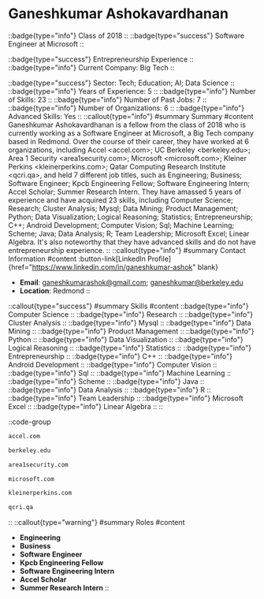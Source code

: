 # Ganeshkumar Ashokavardhanan
::badge{type="info"}
Class of 2018
::
::badge{type="success"}
Software Engineer at Microsoft
::

::badge{type="success"}
Entrepreneurship Experience
::
::badge{type="info"}
Current Company: Big Tech
::

::badge{type="success"}
Sector: Tech; Education; AI; Data Science
::
::badge{type="info"}
Years of Experience: 5
::
::badge{type="info"}
Number of Skills: 23
::
::badge{type="info"}
Number of Past Jobs: 7
::
::badge{type="info"}
Number of Organizations: 6
::
::badge{type="info"}
Advanced Skills: Yes
::
::callout{type="info"}
#summary
Summary
#content
Ganeshkumar Ashokavardhanan is a fellow from the class of 2018 who is currently working as a Software Engineer at Microsoft, a Big Tech company based in Redmond. Over the course of their career, they have worked at 6 organizations, including Accel <accel.com>; UC Berkeley <berkeley.edu>; Area 1 Security <area1security.com>; Microsoft <microsoft.com>; Kleiner Perkins <kleinerperkins.com>; Qatar Computing Research Institute <qcri.qa>, and held 7 different job titles, such as Engineering; Business; Software Engineer; Kpcb Engineering Fellow; Software Engineering Intern; Accel Scholar; Summer Research Intern. They have amassed 5 years of experience and have acquired 23 skills, including Computer Science; Research; Cluster Analysis; Mysql; Data Mining; Product Management; Python; Data Visualization; Logical Reasoning; Statistics; Entrepreneurship; C++; Android Development; Computer Vision; Sql; Machine Learning; Scheme; Java; Data Analysis; R; Team Leadership; Microsoft Excel; Linear Algebra. It's also noteworthy that they have advanced skills and do not have entrepreneurship experience.
::
::callout{type="info"}
#summary
Contact Information
#content
:button-link[LinkedIn Profile]{href="https://www.linkedin.com/in/ganeshkumar-ashok" blank}
- **Email**: ganeshkumarashok@gmail.com; ganeshkumar@berkeley.edu
- **Location**: Redmond
::

::callout{type="success"}
#summary
Skills
#content
::badge{type="info"}
Computer Science
::
::badge{type="info"}
Research
::
::badge{type="info"}
Cluster Analysis
::
::badge{type="info"}
Mysql
::
::badge{type="info"}
Data Mining
::
::badge{type="info"}
Product Management
::
::badge{type="info"}
Python
::
::badge{type="info"}
Data Visualization
::
::badge{type="info"}
Logical Reasoning
::
::badge{type="info"}
Statistics
::
::badge{type="info"}
Entrepreneurship
::
::badge{type="info"}
C++
::
::badge{type="info"}
Android Development
::
::badge{type="info"}
Computer Vision
::
::badge{type="info"}
Sql
::
::badge{type="info"}
Machine Learning
::
::badge{type="info"}
Scheme
::
::badge{type="info"}
Java
::
::badge{type="info"}
Data Analysis
::
::badge{type="info"}
R
::
::badge{type="info"}
Team Leadership
::
::badge{type="info"}
Microsoft Excel
::
::badge{type="info"}
Linear Algebra
::
::

::code-group
```bash [Accel]
accel.com
```
```bash [UC Berkeley]
berkeley.edu
```
```bash [Area 1 Security]
area1security.com
```
```bash [Microsoft]
microsoft.com
```
```bash [Kleiner Perkins]
kleinerperkins.com
```
```bash [Qatar Computing Research Institute]
qcri.qa
```
::
::callout{type="warning"}
#summary
Roles
#content
- **Engineering**
- **Business**
- **Software Engineer**
- **Kpcb Engineering Fellow**
- **Software Engineering Intern**
- **Accel Scholar**
- **Summer Research Intern**
::

